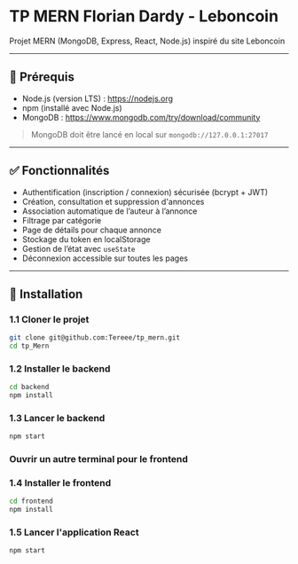 # TP MERN Florian Dardy - Leboncoin

Projet MERN (MongoDB, Express, React, Node.js) inspiré du site Leboncoin

---
## 🔧 Prérequis

- Node.js (version LTS) : https://nodejs.org  
- npm (installé avec Node.js)  
- MongoDB : https://www.mongodb.com/try/download/community  
> MongoDB doit être lancé en local sur `mongodb://127.0.0.1:27017`
---

## ✅ Fonctionnalités

- Authentification (inscription / connexion) sécurisée (bcrypt + JWT)
- Création, consultation et suppression d'annonces
- Association automatique de l’auteur à l’annonce
- Filtrage par catégorie
- Page de détails pour chaque annonce
- Stockage du token en localStorage
- Gestion de l’état avec `useState`
- Déconnexion accessible sur toutes les pages

---

## 🚀 Installation

### 1.1 Cloner le projet
```bash
git clone git@github.com:Tereee/tp_mern.git
cd tp_Mern
```
### 1.2 Installer le backend
```bash
cd backend
npm install
```
### 1.3 Lancer le backend
```bash
npm start
```
### Ouvrir un autre terminal pour le frontend
### 1.4 Installer le frontend
```bash
cd frontend
npm install
```
### 1.5 Lancer l'application React
```bash
npm start
```